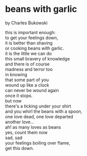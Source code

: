 beans with garlic
===============================================================================

by Charles Bukowski

this is important enough:           
to get your feelings down,           
it is better than shaving           
or cooking beans with garlic.           
it is the little we can do           
this small bravery of knowledge           
and there is of course           
madness and terror too           
in knowing           
that some part of you           
wound up like a clock           
can never be wound again           
once it stops.           
but now           
there's a ticking under your shirt           
and you whirl the beans with a spoon,           
one love dead, one love departed           
another love...           
ah! as many loves as beans           
yes, count them now           
sad, sad           
your feelings boiling over flame,           
get this down.           

